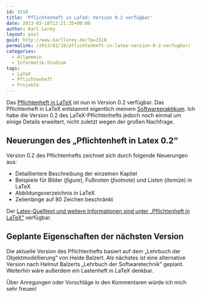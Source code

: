 ```yaml
---
id: 1518
title: 'Pflichtenheft in LaTeX: Version 0.2 verfügbar'
date: 2013-02-18T12:21:35+00:00
author: Karl Lorey
layout: post
guid: http://www.karllorey.de/?p=1518
permalink: /2013/02/18/pflichtenheft-in-latex-version-0-2-verfugbar/
categories:
  - Allgemein
  - Informatik-Studium
tags:
  - LaTeX
  - Pflichtenheft
  - Projekte
---
```

Das [Pflichtenheft in LaTeX](http://www.karllorey.de/informatik-studium/vorlesungen/softwarepraktikum/pflichtenheft-in-latex/ "Pflichtenheft in LaTeX") ist nun in Version 0.2 verfügbar. Das Pflichtenheft in LaTeX entstammt eigentlich meinem [Softwarepraktikum](http://www.karllorey.de/informatik-studium/vorlesungen/softwarepraktikum/ "Softwarepraktikum"). Ich habe die Version 0.2 des LaTeX-Pflichtenhefts jedoch noch einmal um einige Details erweitert, nicht zuletzt wegen der großen Nachfrage.

## Neuerungen des &#8222;Pflichtenheft in Latex 0.2&#8220;

Version 0.2 des Pflichtenhefts zeichnet sich durch folgende Neuerungen aus:

  * Detailliertere Beschreibung der einzelnen Kapitel
  * Beispiele für Bilder (_figure_), Fußnoten (_footnote_) und Listen (_itemize_) in LaTeX
  * Abbildungsverzeichnis in LaTeX
  * Zeilenlänge auf 80 Zeichen beschränkt

Der [Latex-Quelltext und weitere Informationen sind unter &#8222;Pflichtenheft in LaTeX&#8220;](http://www.karllorey.de/informatik-studium/vorlesungen/softwarepraktikum/pflichtenheft-in-latex/ "Pflichtenheft in LaTeX") verfügbar.

## Geplante Eigenschaften der nächsten Version

Die aktuelle Version des Pflichtenhefts basiert auf dem &#8222;Lehrbuch der Objektmodellierung&#8220; von Heide Balzert. Als nächstes ist eine alternative Version nach Helmut Balzerts &#8222;Lehrbuch der Softwaretechnik&#8220; geplant. Weiterhin wäre außerdem ein Lastenheft in LaTeX denkbar.

Über Anregungen oder Vorschläge in den Kommentaren würde ich mich sehr freuen!